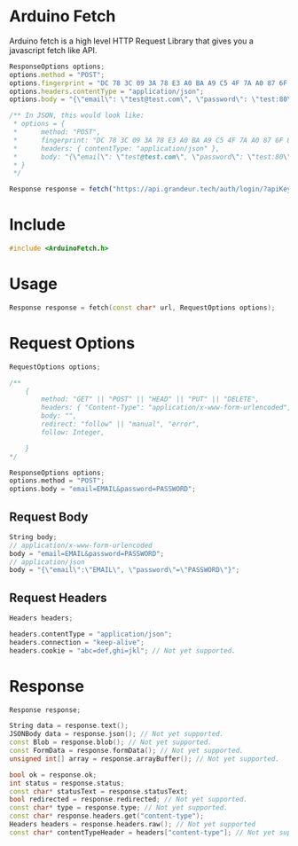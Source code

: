 # Arduino Fetch
Arduino fetch is a high level HTTP Request Library that gives you a javascript fetch like API.

```js
ResponseOptions options;
options.method = "POST";
options.fingerprint = "DC 78 3C 09 3A 78 E3 A0 BA A9 C5 4F 7A A0 87 6F 89 01 71 4C";
options.headers.contentType = "application/json";
options.body = "{\"email\": \"test@test.com\", \"password\": \"test:80\"}";

/** In JSON, this would look like:
 * options = {
 *      method: "POST",
 *      fingerprint: "DC 78 3C 09 3A 78 E3 A0 BA A9 C5 4F 7A A0 87 6F 89 01 71 4C",
 *      headers: { contentType: "application/json" },
 *      body: "{\"email\": \"test@test.com\", \"password\": \"test:80\"}",
 * }
 */

Response response = fetch("https://api.grandeur.tech/auth/login/?apiKey=grandeurkywxmoy914080rxf9dh05n7e", options);
```

# Include

```cpp
#include <ArduinoFetch.h>
```

# Usage

```cpp
Response response = fetch(const char* url, RequestOptions options);
```

# Request Options
```cpp
RequestOptions options;

/**
    {
        method: "GET" || "POST" || "HEAD" || "PUT" || "DELETE",
        headers: { "Content-Type": "application/x-www-form-urlencoded", "Content-Length": Automatic, "Host: FromURL, "User-Agent": "arduino-fetch", "Cookie": "", "Accept": "* /*", "Connection": "close", "Transfer-Encoding": "chunked" },
        body: "",
        redirect: "follow" || "manual", "error",
        follow: Integer,

    }
*/

ResponseOptions options;
options.method = "POST";
options.body = "email=EMAIL&password=PASSWORD";
```

<!-- ```cpp
ResponseOptions options;
options["method"] = "POST";
options["body"] = "email=EMAIL&password=PASSWORD";
``` -->

## Request Body
<!-- 
```cpp
MultipartFormBody body;
URLEncodedBody body;
JSONBody body;

body["email"] = email;
body["password"] = password;
``` -->
```cpp
String body;
// application/x-www-form-urlencoded
body = "email=EMAIL&password=PASSWORD";
// application/json
body = "{\"email\":\"EMAIL\", \"password\"=\"PASSWORD\"}";
```
## Request Headers

<!-- ```cpp
Headers headers;

headers["Content-Type"] = "application/json";
``` -->
```cpp
Headers headers;

headers.contentType = "application/json";
headers.connection = "keep-alive";
headers.cookie = "abc=def,ghi=jkl"; // Not yet supported.
```
# Response

```cpp
Response response;

String data = response.text();
JSONBody data = response.json(); // Not yet supported.
const Blob = response.blob(); // Not yet supported.
const FormData = response.formData(); // Not yet supported.
unsigned int[] array = response.arrayBuffer(); // Not yet supported.

bool ok = response.ok;
int status = response.status;
const char* statusText = response.statusText;
bool redirected = response.redirected; // Not yet supported.
const char* type = response.type; // Not yet supported.
const char* response.headers.get("content-type");
Headers headers = response.headers.raw(); // Not yet supported
const char* contentTypeHeader = headers["content-type"]; // Not yet supported.

```
